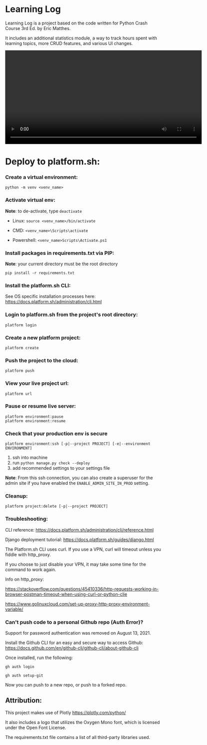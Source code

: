 # Learning Log

Learning Log is a project based on the code written for
Python Crash Course 3rd Ed. by Eric Matthes.

It includes an additional statistics module,
a way to track hours spent with learning topics,
more CRUD features, and various UI changes.

<video width="630" height="300" src="https://github.com/1zzowiebeha/learning_log/assets/113861530/9ff64fe6-7dd7-4444-9383-af3c5b45d311"></video>

# Deploy to platform.sh:

### Create a virtual environment:

    python -m venv <venv_name>

### Activate virtual env:
**Note**: to de-activate, type `deactivate`

* Linux: `source <venv_name>/bin/activate`

* CMD: `<venv_name>\Scripts\activate`

* Powershell: `<venv_name>Scripts\Activate.ps1`

### Install packages in requirements.txt via PIP:
**Note**: your current directory must be the root directory

    pip install -r requirements.txt

### Install the platform.sh CLI:
See OS specific installation processes here: https://docs.platform.sh/administration/cli.html

### Login to platform.sh from the project's root directory:
    platform login

### Create a new platform project:
    platform create

### Push the project to the cloud:
    platform push

### View your live project url:
    platform url

### Pause or resume live server:
    platform environment:pause
    platform environment:resume

### Check that your production env is secure
    platform environment:ssh [-p|--project PROJECT] [-e|--environment ENVIRONMENT]
 
1. ssh into machine
2. run `python manage.py check --deploy`
3. add recommended settings to your settings file

**Note**: From this ssh connection, you can also create a superuser for the admin site if you have enabled the `ENABLE_ADMIN_SITE_IN_PROD` setting.


### Cleanup:
    platform project:delete [-p|--project PROJECT]
    
    
### Troubleshooting:
CLI reference:
https://docs.platform.sh/administration/cli/reference.html

Django deployment tutorial:
https://docs.platform.sh/guides/django.html

The Platform.sh CLI uses curl. If you use a VPN, curl will timeout unless you
fiddle with http_proxy.

If you choose to just disable your VPN, it may take some time for the command to work again.

Info on http_proxy:

https://stackoverflow.com/questions/45410336/http-requests-working-in-browser-postman-timeout-when-using-curl-or-python-clie

https://www.golinuxcloud.com/set-up-proxy-http-proxy-environment-variable/


### Can't push code to a personal Github repo (Auth Error)?

Support for password authentication was removed on August 13, 2021.

Install the Github CLI for an easy and secure way to access Github:
https://docs.github.com/en/github-cli/github-cli/about-github-cli

Once installed, run the following:

    gh auth login
    
    gh auth setup-git
    
Now you can push to a new repo, or push to a forked repo.


## Attribution:

This project makes use of Plotly
https://plotly.com/python/

It also includes a logo that utilizes the Oxygen Mono font, which is licensed
under the Open Font License. 

The requirements.txt file contains a list of all third-party libraries used.
